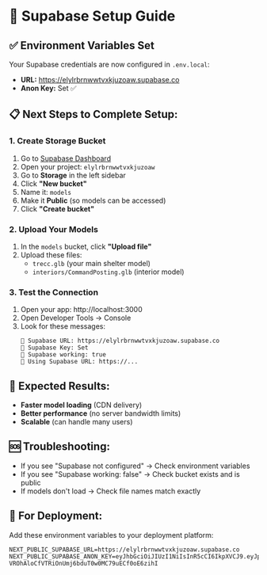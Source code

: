# 🚀 Supabase Setup Guide

## ✅ Environment Variables Set
Your Supabase credentials are now configured in `.env.local`:
- **URL:** https://elylrbrnwwtvxkjuzoaw.supabase.co
- **Anon Key:** Set ✅

## 📋 Next Steps to Complete Setup:

### 1. Create Storage Bucket
1. Go to [Supabase Dashboard](https://supabase.com/dashboard)
2. Open your project: `elylrbrnwwtvxkjuzoaw`
3. Go to **Storage** in the left sidebar
4. Click **"New bucket"**
5. Name it: `models`
6. Make it **Public** (so models can be accessed)
7. Click **"Create bucket"**

### 2. Upload Your Models
1. In the `models` bucket, click **"Upload file"**
2. Upload these files:
   - `trecc.glb` (your main shelter model)
   - `interiors/CommandPosting.glb` (interior model)

### 3. Test the Connection
1. Open your app: http://localhost:3000
2. Open Developer Tools → Console
3. Look for these messages:
   ```
   🔧 Supabase URL: https://elylrbrnwwtvxkjuzoaw.supabase.co
   🔧 Supabase Key: Set
   🔧 Supabase working: true
   🔧 Using Supabase URL: https://...
   ```

## 🎯 Expected Results:
- **Faster model loading** (CDN delivery)
- **Better performance** (no server bandwidth limits)
- **Scalable** (can handle many users)

## 🆘 Troubleshooting:
- If you see "Supabase not configured" → Check environment variables
- If you see "Supabase working: false" → Check bucket exists and is public
- If models don't load → Check file names match exactly

## 📱 For Deployment:
Add these environment variables to your deployment platform:
```
NEXT_PUBLIC_SUPABASE_URL=https://elylrbrnwwtvxkjuzoaw.supabase.co
NEXT_PUBLIC_SUPABASE_ANON_KEY=eyJhbGciOiJIUzI1NiIsInR5cCI6IkpXVCJ9.eyJpc3MiOiJzdXBhYmFzZSIsInJlZiI6ImVseWxyYnJud3d0dnhranV6b2F3Iiwicm9sZSI6ImFub24iLCJpYXQiOjE3NTcxMDc2MzcsImV4cCI6MjA3MjY4MzYzN30.-VROhAloCfVTRiOnUmj6bduT0w0MC79uECf0oE6zihI
```
